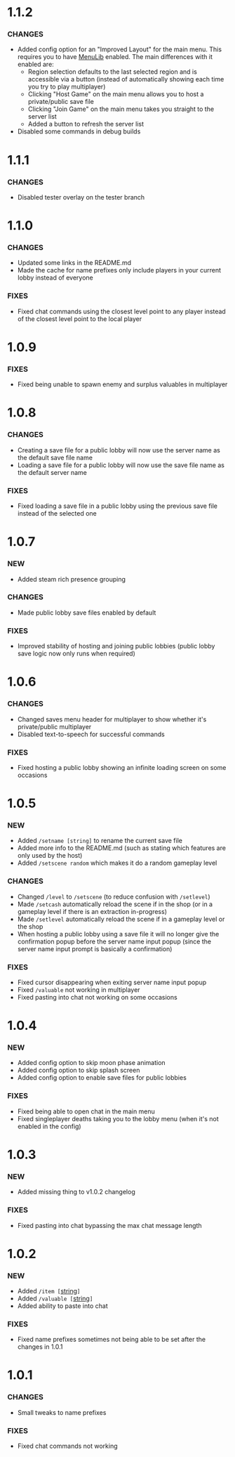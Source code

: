 # 1.1.2

### CHANGES

- Added config option for an "Improved Layout" for the main menu. This requires you to have [MenuLib](https://thunderstore.io/c/repo/p/nickklmao/MenuLib/) enabled. The main differences with it enabled are:
  - Region selection defaults to the last selected region and is accessible via a button (instead of automatically showing each time you try to play multiplayer)
  - Clicking "Host Game" on the main menu allows you to host a private/public save file
  - Clicking "Join Game" on the main menu takes you straight to the server list
  - Added a button to refresh the server list
- Disabled some commands in debug builds

# 1.1.1

### CHANGES

- Disabled tester overlay on the tester branch

# 1.1.0

### CHANGES

- Updated some links in the README.md
- Made the cache for name prefixes only include players in your current lobby instead of everyone

### FIXES

- Fixed chat commands using the closest level point to any player instead of the closest level point to the local player

# 1.0.9

### FIXES

- Fixed being unable to spawn enemy and surplus valuables in multiplayer

# 1.0.8

### CHANGES

- Creating a save file for a public lobby will now use the server name as the default save file name
- Loading a save file for a public lobby will now use the save file name as the default server name

### FIXES

- Fixed loading a save file in a public lobby using the previous save file instead of the selected one

# 1.0.7

### NEW

- Added steam rich presence grouping

### CHANGES

- Made public lobby save files enabled by default

### FIXES

- Improved stability of hosting and joining public lobbies (public lobby save logic now only runs when required)

# 1.0.6

### CHANGES

- Changed saves menu header for multiplayer to show whether it's private/public multiplayer
- Disabled text-to-speech for successful commands

### FIXES

- Fixed hosting a public lobby showing an infinite loading screen on some occasions

# 1.0.5

### NEW

- Added `/setname [string]` to rename the current save file
- Added more info to the README.md (such as stating which features are only used by the host)
- Added `/setscene random` which makes it do a random gameplay level

### CHANGES

- Changed `/level` to `/setscene` (to reduce confusion with `/setlevel`)
- Made `/setcash` automatically reload the scene if in the shop (or in a gameplay level if there is an extraction in-progress)
- Made `/setlevel` automatically reload the scene if in a gameplay level or the shop
- When hosting a public lobby using a save file it will no longer give the confirmation popup before the server name input popup (since the server name input prompt is basically a confirmation)

### FIXES

- Fixed cursor disappearing when exiting server name input popup
- Fixed `/valuable` not working in multiplayer
- Fixed pasting into chat not working on some occasions

# 1.0.4

### NEW

- Added config option to skip moon phase animation
- Added config option to skip splash screen
- Added config option to enable save files for public lobbies

### FIXES

- Fixed being able to open chat in the main menu
- Fixed singleplayer deaths taking you to the lobby menu (when it's not enabled in the config)

# 1.0.3

### NEW

- Added missing thing to v1.0.2 changelog

### FIXES

- Fixed pasting into chat bypassing the max chat message length

# 1.0.2

### NEW

- Added `/item [`[string](https://1a3.uk/games/repo/diffs/?tab=4&tabItems=0)`]`
- Added `/valuable [`[string](https://1a3.uk/games/repo/diffs/?tab=4&tabItems=1)`]`
- Added ability to paste into chat

### FIXES

- Fixed name prefixes sometimes not being able to be set after the changes in 1.0.1

# 1.0.1

### CHANGES

- Small tweaks to name prefixes

### FIXES

- Fixed chat commands not working
